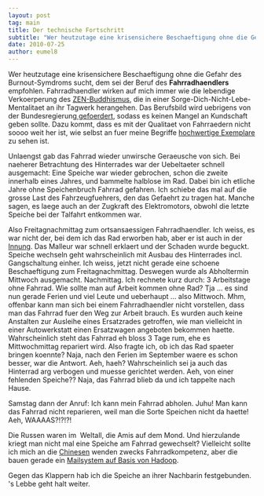 ```yaml
---
layout: post
tag: main
title: Der technische Fortschritt
subtitle: "Wer heutzutage eine krisensichere Beschaeftigung ohne die Gefahr des Burnout-Symdroms sucht, dem sei der Beruf des Fahrradhaendlers empfohlen. Fahrradhaendler wirken auf mich immer wie die lebendige Verkoerperung des ZEN-Buddhismus, die in einer&hellip;"
date: 2010-07-25
author: eumel8
---
```


<p>Wer heutzutage eine krisensichere Beschaeftigung ohne die Gefahr des Burnout-Symdroms sucht, dem sei der Beruf des <strong>Fahrradhaendlers</strong> empfohlen. Fahrradhaendler wirken auf mich immer wie die lebendige Verkoerperung des <a href="http://www.zenbuddhismus.de/" target="_blank">ZEN-Buddhismus</a>, die in einer Sorge-Dich-Nicht-Lebe-Mentalitaet an ihr Tagwerk herangehen. Das Berufsbild wird uebrigens von der Bundesregierung<a href="https://www.mit-dem-rad-zur-arbeit.de" target="_blank"> gefoerdert</a>, sodass es keinen Mangel an Kundschaft geben sollte. Dazu kommt, dass es mit der Qualitaet von Fahrraedern nicht soooo weit her ist, wie selbst an fuer meine Begriffe <a href="http://www.ciao.de/Diamant_Zouma_E_Sport__8302881" target="_blank">hochwertige Exemplare</a> zu sehen ist.</p>
<p>Unlaengst gab das Fahrrad wieder unwirsche Geraeusche von sich. Bei naeherer Betrachtung des Hinterrades war der Uebeltaeter schnell ausgemacht: Eine Speiche war wieder gebrochen, schon die zweite innerhalb eines Jahres, und bammelte halblose im Rad. Dabei bin ich etliche Jahre ohne Speichenbruch Fahrrad gefahren. Ich schiebe das mal auf die grosse Last des Fahrzeugfuehrers, den das Gefaehrt zu tragen hat. Manche sagen, es laege auch an der Zugkraft des Elektromotors, obwohl die letzte Speiche bei der Talfahrt entkommen war.</p>
<p>Also Freitagnachmittag zum ortsansaessigen Fahrradhaendler. Ich weiss, es war nicht der, bei dem ich das Rad erworben hab, aber er ist auch in der <a href="http://www.zeg.de/" target="_blank">Innung</a>. Das Malleur war schnell erklaert und der Schaden wurde beguckt. Speiche wechseln geht wahrscheinlich mit Ausbau des Hinterrades incl. Gangschaltung einher. Ich weiss, jetzt nicht gerade eine schoene Beschaeftigung zum Freitagnachmittag. Deswegen wurde als Abholtermin Mittwoch ausgemacht. Nachmittag. Ich rechnete kurz durch: 3 Arbeitstage ohne Fahrrad. Wie sollte man auf Arbeit kommen ohne Rad? Tja ... es sind nun gerade Ferien und viel Leute und ueberhaupt ... also Mittwoch. Mhm, offenbar kann man sich bei einem Fahrradhaendler nicht vorstellen, dass man das Fahrrad fuer den Weg zur Arbeit brauch. Es wurden auch keine Anstalten zur Ausleihe eines Ersatzrades getroffen, wie man vielleicht in einer Autowerkstatt einen Ersatzwagen angeboten bekommen haette.  Wahrscheinlich steht das Fahrrad eh bloss 3 Tage rum, ehe es Mittwochmittag repariert wird. Also fragte ich, ob ich das Rad spaeter bringen koennte? Naja, nach den Ferien im September waere es schon besser, war die Antwort. Aeh, haeh? Wahrscheinlich sei ja auch das Hinterrad arg verbogen und muesse gerichtet werden. Aeh, von einer fehlenden Speiche?? Naja, das Fahrrad blieb da und ich tappelte nach Hause.</p>
<p>Samstag dann der Anruf: Ich kann mein Fahrrad abholen. Juhu! Man kann das Fahrrad nicht reparieren, weil man die Sorte Speichen nicht da haette! Aeh, WAAAAS?!?!?!</p>
<p>Die Russen waren im  Weltall, die Amis auf dem Mond. Und hierzulande kriegt man nicht mal eine Speiche am Fahrrad gewechselt? Vielleicht sollte ich mich an die <a href="http://www.nctu.edu.tw/" target="_self">Chinesen</a> wenden zwecks Fahrradkompetenz, aber die bauen gerade ein <a href="http://www.eumel.de/index.php/20100725180/Kolumnen/Hadoop-es-geht-weiter.html" target="_self">Mailsystem auf Basis von Hadoop</a>.</p>
<p>Gegen das Klappern hab ich die Speiche an ihrer Nachbarin festgebunden. 's Lebbe geht halt weiter.</p>
